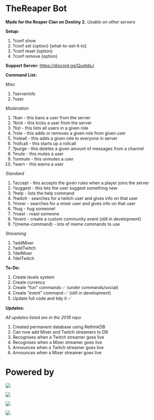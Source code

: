 # TheReaper Bot
**Made for the Reaper Clan on Destiny 2.**
*Usable on other servers*

**Setup:**
1. ?conf show
2. ?conf set {option} [what-to-set-it-to]
3. ?conf reset {option}
4. ?conf remove {option}

**Support Server:**
https://discord.gg/QuqtdsJ

**Command List:**

*Misc*
1. ?serverInfo
2. ?user

*Moderation*
1. ?ban - this bans a user from the server
2. ?kick - this kicks a user from the server
3. ?list - this lists all users in a given role
4. ?role - this adds or removes a given role from given user
5. ?roleall - this adds a given role to everyone in server
6. ?rollcall - this starts up a rollcall
7. ?purge - this deletes a given amount of messages from a channel
8. ?mute - this mutes a user
9. ?unmute - this unmutes a user
10. ?warn - this warns a user

*Standard*
1. ?accept - this accepts the given rules when a player joins the server
2. ?suggest - this lets the user suggest something new
3. ?help - lists the help command
4. ?twitch - searches for a twitch user and gives info on that user
5. ?mixer - searches for a mixer user and gives info on that user
6. ?hug - hug someone!
7. ?roast - roast someone
8. ?event - create a custom community event (still in development)
9. ?{meme-command} - lots of meme commands to use

*Streaming*
1. ?addMixer
2. ?addTwitch
3. ?delMixer
4. ?delTwitch

**To-Do:**
1. Create levels system
2. Create currency
3. Create "fun" commands ✅ (under commands/social)
4. Create "event" command ✅ (still in development)
5. Update full code and tidy it ✅

**Updates:**

*All updates listed are in the 2019 repo*
1. Created permanent database using RethinkDB
2. Can now add Mixer and Twitch streamers to DB
3. Recognises when a Twitch streamer goes live
4. Recognises when a Mixer streamer goes live
5. Announces when a Twitch streamer goes live
6. Announces when a Mixer streamer goes live

# Powered by

[![](https://camo.githubusercontent.com/40129aa4640399b5e65cc3c101361a6a0b5d6467/68747470733a2f2f646973636f72642e6a732e6f72672f7374617469632f6c6f676f2e737667)](https://discord.js.org)

[![](https://webassets.mongodb.com/_com_assets/cms/MongoDB-Logo-5c3a7405a85675366beb3a5ec4c032348c390b3f142f5e6dddf1d78e2df5cb5c.png)](https://www.mongodb.com/)

[![](https://nodejs.org/static/images/logos/nodejs-new-pantone-black.png)](https://nodejs.org/en/)

[![](https://klasa.js.org/static/klasa.svg)](https://klasa.js.org/)
